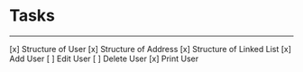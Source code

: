 # Tasks  
---
[x] Structure of User
[x] Structure of Address
[x] Structure of Linked List
[x] Add User
[ ] Edit User
[ ] Delete User
[x] Print User